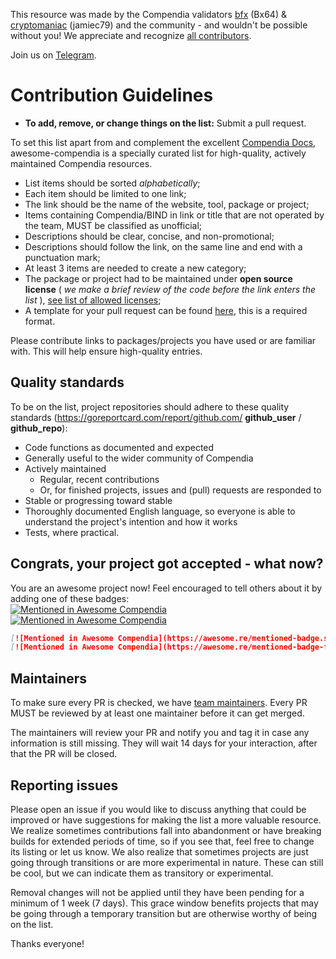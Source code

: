 This resource was made by the Compendia validators [bfx](https://bindscan.io/wallets/cT6Mi5r2qz3GSNkGFjunfM8DLdE9duxRGx) (Bx64) & [cryptomaniac](https://bindscan.io/wallets/cnKNhexcrt8piotBQZfU3URFyrswTtJjAx) (jamiec79) and the community - and wouldn't be possible without you! We appreciate and recognize [all contributors](https://github.com/Bx64/awesome-compendia/graphs/contributors).

Join us on [Telegram](https://t.me/compendia).


# Contribution Guidelines

- **To add, remove, or change things on the list:** Submit a pull request.

To set this list apart from and complement the excellent [Compendia Docs](https://docs.compendia.org/), awesome-compendia is a specially curated list for high-quality, actively maintained Compendia resources.

- List items should be sorted *alphabetically*;
- Each item should be limited to one link;
- The link should be the name of the website, tool, package or project;
- Items containing Compendia/BIND in link or title that are not operated by the team, MUST be classified as unofficial;
- Descriptions should be clear, concise, and non-promotional;
- Descriptions should follow the link, on the same line and end with a punctuation mark;
- At least 3 items are needed to create a new category;
- The package or project had to be maintained under **open source license** ( *we make a brief review of the code before the link enters the list* ), [see list of allowed licenses](https://opensource.org/licenses/alphabetical);
- A template for your pull request can be found [here](https://github.com/Bx64/awesome-compendia/blob/master/.github/PULL_REQUEST_TEMPLATE.md), this is a required format.

Please contribute links to packages/projects you have used or are familiar with. This will help ensure high-quality entries.


## Quality standards

To be on the list, project repositories should adhere to these quality standards (https://goreportcard.com/report/github.com/ **github_user** / **github_repo**):

- Code functions as documented and expected
- Generally useful to the wider community of Compendia
- Actively maintained
  - Regular, recent contributions
  - Or, for finished projects, issues and (pull) requests are responded to
- Stable or progressing toward stable
- Thoroughly documented English language, so everyone is able to understand the project's intention and how it works
- Tests, where practical.


## Congrats, your project got accepted - what now?
You are an awesome project now! Feel encouraged to tell others about it by adding one of these badges:  
[![Mentioned in Awesome Compendia](https://awesome.re/mentioned-badge.svg)](https://github.com/Bx64/awesome-compendia)  
[![Mentioned in Awesome Compendia](https://awesome.re/mentioned-badge-flat.svg)](https://github.com/Bx64/awesome-compendia)

```md
[![Mentioned in Awesome Compendia](https://awesome.re/mentioned-badge.svg)](https://github.com/Bx64/awesome-compendia)  
[![Mentioned in Awesome Compendia](https://awesome.re/mentioned-badge-flat.svg)](https://github.com/Bx64/awesome-compendia)
```


## Maintainers

To make sure every PR is checked, we have [team maintainers](MAINTAINERS). Every PR MUST be reviewed by at least one maintainer before it can get merged.

The maintainers will review your PR and notify you and tag it in case any
information is still missing. They will wait 14 days for your interaction, after
that the PR will be closed.


## Reporting issues

Please open an issue if you would like to discuss anything that could be improved or have suggestions for making the list a more valuable resource. We realize sometimes contributions fall into abandonment or have breaking builds for extended periods of time, so if you see that, feel free to change its listing or let us know. We also realize that sometimes projects are just going through transitions or are more experimental in nature. These can still be cool, but we can indicate them as transitory or experimental.

Removal changes will not be applied until they have been pending for a minimum of 1 week (7 days). This grace window benefits projects that may be going through a temporary transition but are otherwise worthy of being on the list.

Thanks everyone!

